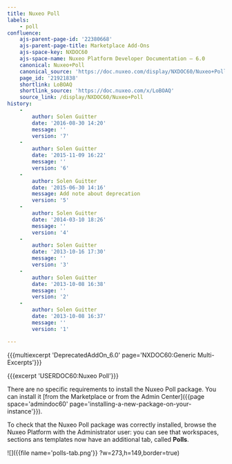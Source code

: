 ```yaml
---
title: Nuxeo Poll
labels:
    - poll
confluence:
    ajs-parent-page-id: '22380668'
    ajs-parent-page-title: Marketplace Add-Ons
    ajs-space-key: NXDOC60
    ajs-space-name: Nuxeo Platform Developer Documentation — 6.0
    canonical: Nuxeo+Poll
    canonical_source: 'https://doc.nuxeo.com/display/NXDOC60/Nuxeo+Poll'
    page_id: '21921838'
    shortlink: LoBOAQ
    shortlink_source: 'https://doc.nuxeo.com/x/LoBOAQ'
    source_link: /display/NXDOC60/Nuxeo+Poll
history:
    - 
        author: Solen Guitter
        date: '2016-08-30 14:20'
        message: ''
        version: '7'
    - 
        author: Solen Guitter
        date: '2015-11-09 16:22'
        message: ''
        version: '6'
    - 
        author: Solen Guitter
        date: '2015-06-30 14:16'
        message: Add note about deprecation
        version: '5'
    - 
        author: Solen Guitter
        date: '2014-03-10 18:26'
        message: ''
        version: '4'
    - 
        author: Solen Guitter
        date: '2013-10-16 17:30'
        message: ''
        version: '3'
    - 
        author: Solen Guitter
        date: '2013-10-08 16:38'
        message: ''
        version: '2'
    - 
        author: Solen Guitter
        date: '2013-10-08 16:37'
        message: ''
        version: '1'

---
```

{{{multiexcerpt 'DeprecatedAddOn_6.0' page='NXDOC60:Generic Multi-Excerpts'}}}

{{{excerpt 'USERDOC60:Nuxeo Poll'}}}

There are no specific requirements to install the Nuxeo Poll package. You can install it [from the Marketplace or from the Admin Center]({{page space='admindoc60' page='installing-a-new-package-on-your-instance'}}).

To check that the Nuxeo Poll package was correctly installed, browse the Nuxeo Platform with the Administrator user: you can see that workspaces, sections ans templates now have an additional tab, called **Polls**.

![]({{file name='polls-tab.png'}} ?w=273,h=149,border=true)

&nbsp;